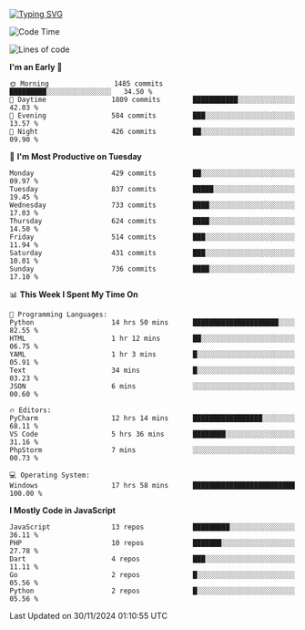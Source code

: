 [![Typing SVG](https://readme-typing-svg.demolab.com?font=Fira+Code&pause=1000&color=F7F7F7&random=false&width=435&lines=Hi+%F0%9F%91%8B%2C+I'm+Rafiu+Sidqi;Junior+Backend+Developer)](https://git.io/typing-svg)
<!--START_SECTION:waka-->
![Code Time](http://img.shields.io/badge/Code%20Time-593%20hrs%2027%20mins-blue)

![Lines of code](https://img.shields.io/badge/From%20Hello%20World%20I%27ve%20Written-2.3%20million%20lines%20of%20code-blue)

**I'm an Early 🐤** 

```text
🌞 Morning                1485 commits        █████████░░░░░░░░░░░░░░░░   34.50 % 
🌆 Daytime                1809 commits        ███████████░░░░░░░░░░░░░░   42.03 % 
🌃 Evening                584 commits         ███░░░░░░░░░░░░░░░░░░░░░░   13.57 % 
🌙 Night                  426 commits         ██░░░░░░░░░░░░░░░░░░░░░░░   09.90 % 
```
📅 **I'm Most Productive on Tuesday** 

```text
Monday                   429 commits         ██░░░░░░░░░░░░░░░░░░░░░░░   09.97 % 
Tuesday                  837 commits         █████░░░░░░░░░░░░░░░░░░░░   19.45 % 
Wednesday                733 commits         ████░░░░░░░░░░░░░░░░░░░░░   17.03 % 
Thursday                 624 commits         ████░░░░░░░░░░░░░░░░░░░░░   14.50 % 
Friday                   514 commits         ███░░░░░░░░░░░░░░░░░░░░░░   11.94 % 
Saturday                 431 commits         ███░░░░░░░░░░░░░░░░░░░░░░   10.01 % 
Sunday                   736 commits         ████░░░░░░░░░░░░░░░░░░░░░   17.10 % 
```


📊 **This Week I Spent My Time On** 

```text
💬 Programming Languages: 
Python                   14 hrs 50 mins      █████████████████████░░░░   82.55 % 
HTML                     1 hr 12 mins        ██░░░░░░░░░░░░░░░░░░░░░░░   06.75 % 
YAML                     1 hr 3 mins         █░░░░░░░░░░░░░░░░░░░░░░░░   05.91 % 
Text                     34 mins             █░░░░░░░░░░░░░░░░░░░░░░░░   03.23 % 
JSON                     6 mins              ░░░░░░░░░░░░░░░░░░░░░░░░░   00.60 % 

🔥 Editors: 
PyCharm                  12 hrs 14 mins      █████████████████░░░░░░░░   68.11 % 
VS Code                  5 hrs 36 mins       ████████░░░░░░░░░░░░░░░░░   31.16 % 
PhpStorm                 7 mins              ░░░░░░░░░░░░░░░░░░░░░░░░░   00.73 % 

💻 Operating System: 
Windows                  17 hrs 58 mins      █████████████████████████   100.00 % 
```

**I Mostly Code in JavaScript** 

```text
JavaScript               13 repos            █████████░░░░░░░░░░░░░░░░   36.11 % 
PHP                      10 repos            ███████░░░░░░░░░░░░░░░░░░   27.78 % 
Dart                     4 repos             ███░░░░░░░░░░░░░░░░░░░░░░   11.11 % 
Go                       2 repos             █░░░░░░░░░░░░░░░░░░░░░░░░   05.56 % 
Python                   2 repos             █░░░░░░░░░░░░░░░░░░░░░░░░   05.56 % 
```




 Last Updated on 30/11/2024 01:10:55 UTC
<!--END_SECTION:waka-->
